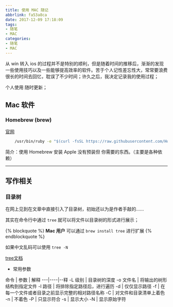 ```yaml
---
title: 使用 MAC 随记
abbrlink: fa53a8ca
date: 2017-12-09 17:18:09
tags: 
- 随笔
- MAC
categories:
- 随笔
- MAC
---
```


从 win 转入 ios 的过程并不是特别的顺利，但是随着时间的推移后，渐渐的发现一些使用技巧以及一些能够提高效率的软件。苦于个人记性差忘性大，常常要浪费很长的时间去回忆，耽误了不少时间；许久之后，我决定记录我的使用过程；

个人使用 随时更新；

<!-- more -->

## Mac 软件

### Homebrew (brew)

[官网](https://brew.sh/index_zh-cn.html)

```cmd shell 安装 brew 命令
    /usr/bin/ruby -e "$(curl -fsSL https://raw.githubusercontent.com/Homebrew/install/master/install)"
```

简介：使用 Homebrew 安装 Apple 没有预装但 你需要的东西。（主要是各种依赖）

******

## 写作相关

### 目录树

在网上见到在文章中直接引入了目录树，初始还以为是作者手敲的......

其实在命令行中通过 `tree` 就可以将文件以目录树的形式进行展示；

{% blockquote %}
**Mac 用户** 可以通过 `brew install tree` 进行扩展
{% endblockquote %}

如果中文乱码可以使用 `tree -N`

[tree文档](http://mama.indstate.edu/users/ice/tree/tree.1.html)

- 常用参数

命令 | 参数 | 解释
---|----|--释
-L 级别 | 目录树的深度
-o 文件名 | 将输出的树形结构到指定文件
-I 路径 | 将排除指定路径后，进行遍历
-d | 仅仅显示路径
-f | 在每一个文件或者目录之前显示完整的相对路径名称
-C | 对文件和目录清单上着色
-n | 不着色
-P | 只显示符合
-s | 显示大小
-N | 显示原始字符
